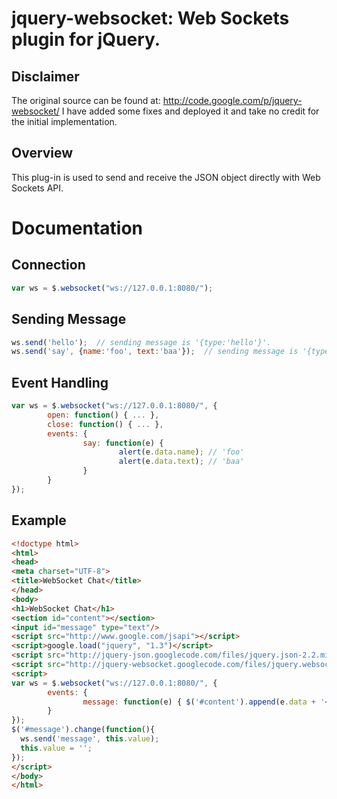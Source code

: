 jquery-websocket: Web Sockets plugin for jQuery.
=================================================

Disclaimer
----------
The original source can be found at: http://code.google.com/p/jquery-websocket/
I have added some fixes and deployed it and take no credit for the initial implementation.

Overview
--------
This plug-in is used to send and receive the JSON object directly with Web Sockets API.


Documentation
=============

Connection
----------

```javascript
var ws = $.websocket("ws://127.0.0.1:8080/");
```

Sending Message
---------------

```javascript
ws.send('hello');  // sending message is '{type:'hello'}'.
ws.send('say', {name:'foo', text:'baa'});  // sending message is '{type:'say', data:{name:'foo', text:'baa'}}'
```

Event Handling
--------------

```javascript
var ws = $.websocket("ws://127.0.0.1:8080/", {
        open: function() { ... },
        close: function() { ... },
        events: {
                say: function(e) {
                        alert(e.data.name); // 'foo'
                        alert(e.data.text); // 'baa'
                }
        }
});
```

Example
-------

```html
<!doctype html>
<html>
<head>
<meta charset="UTF-8">
<title>WebSocket Chat</title>
</head>
<body>
<h1>WebSocket Chat</h1>
<section id="content"></section>
<input id="message" type="text"/>
<script src="http://www.google.com/jsapi"></script>
<script>google.load("jquery", "1.3")</script>
<script src="http://jquery-json.googlecode.com/files/jquery.json-2.2.min.js"></script>
<script src="http://jquery-websocket.googlecode.com/files/jquery.websocket-0.0.1.js"></script>
<script>
var ws = $.websocket("ws://127.0.0.1:8080/", {
        events: {
                message: function(e) { $('#content').append(e.data + '<br>') }
        }
});
$('#message').change(function(){
  ws.send('message', this.value);
  this.value = '';
});
</script>
</body>
</html>
```
